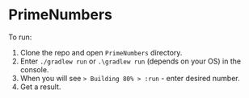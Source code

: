 # PrimeNumbers

To run:     
1. Clone the repo and open `PrimeNumbers` directory.     
2. Enter `./gradlew run` or `.\gradlew run` (depends on your OS) in the console.    
3. When you will see `> Building 80% > :run` - enter desired number.     
4. Get a result.    
